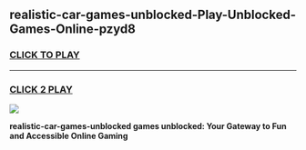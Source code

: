 
## realistic-car-games-unblocked-Play-Unblocked-Games-Online-pzyd8
<h3>
<a href="https://premium76.site?title=realistic-car-games-unblocked&ref=25A">CLICK TO PLAY</a></h3>
<hr>

<h3>
<a href="https://premium76.site?title=realistic-car-games-unblocked&ref=25A">CLICK 2 PLAY</a>
  
</h3>

<a href="https://premium76.site?title=realistic-car-games-unblocked&ref=25A"><img src="https://clearcache.store/games.png"></a>


**realistic-car-games-unblocked games unblocked: Your Gateway to Fun and Accessible Online Gaming**
